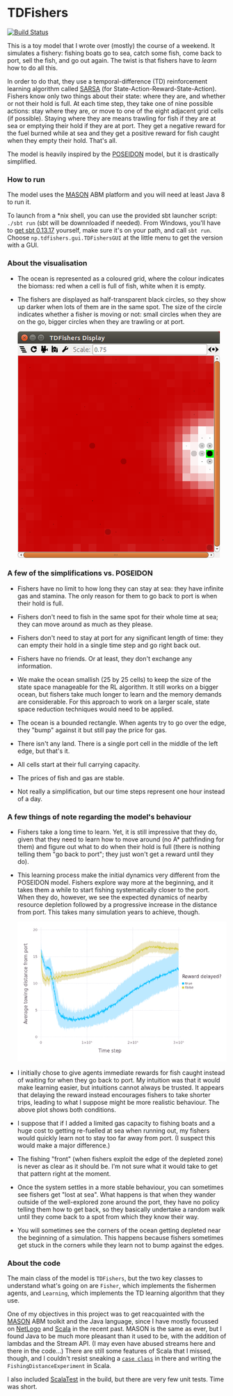 # TDFishers

[![Build Status](https://travis-ci.org/nicolaspayette/TDFishers.svg?branch=master)](https://travis-ci.org/nicolaspayette/TDFishers)

This is a toy model that I wrote over (mostly) the course of a weekend. It simulates a fishery: fishing boats go to sea, catch some fish, come back to port, sell the fish, and go out again. The twist is that fishers have to *learn* how to do all this.

In order to do that, they use a temporal-difference (TD) reinforcement learning algorithm called [SARSA](https://en.wikipedia.org/wiki/State%E2%80%93action%E2%80%93reward%E2%80%93state%E2%80%93action) (for State-Action-Reward-State-Action). Fishers know only two things about their state: where they are, and whether or not their hold is full. At each time step, they take one of nine possible actions: stay where they are, or move to one of the eight adjacent grid cells (if possible). Staying where they are means trawling for fish if they are at sea or emptying their hold if they are at port. They get a negative reward for the fuel burned while at sea and they get a positive reward for fish caught when they empty their hold. That's all.

The model is heavily inspired by the [POSEIDON](https://github.com/CarrKnight/POSEIDON) model, but it is drastically simplified.

### How to run

The model uses the [MASON](https://cs.gmu.edu/~eclab/projects/mason/) ABM platform and you will need at least Java 8 to run it.

To launch from a \*nix shell, you can use the provided sbt launcher script: `./sbt run` (sbt will be downnloaded if needed). From Windows, you'll have to [get sbt 0.13.17](https://www.scala-sbt.org/download.html) yourself, make sure it's on your path, and call `sbt run`. Choose `np.tdfishers.gui.TDFishersGUI` at the little menu to get the version with a GUI.

### About the visualisation

- The ocean is represented as a coloured grid, where the colour indicates the biomass: red when a cell is full of fish, white when it is empty.

- The fishers are displayed as half-transparent black circles, so they show up darker when lots of them are in the same spot. The size of the circle indicates whether a fisher is moving or not: small circles when they are on the go, bigger circles when they are trawling or at port.

  ![A screenshot of the model](experiments/screenshot.png)

### A few of the simplifications vs. POSEIDON

- Fishers have no limit to how long they can stay at sea: they have infinite gas and stamina. The only reason for them to go back to port is when their hold is full.

- Fishers don't need to fish in the same spot for their whole time at sea; they can move around as much as they please.

- Fishers don't need to stay at port for any significant length of time: they can empty their hold in a single time step and go right back out.

- Fishers have no friends. Or at least, they don't exchange any information.

- We make the ocean smallish (25 by 25 cells) to keep the size of the state space manageable for the RL algorithm. It still works on a bigger ocean, but fishers take much longer to learn and the memory demands are considerable. For this approach to work on a larger scale, state space reduction techniques would need to be applied.

- The ocean is a bounded rectangle. When agents try to go over the edge, they "bump" against it but still pay the price for gas.

- There isn't any land. There is a single port cell in the middle of the left edge, but that's it.

- All cells start at their full carrying capacity.

- The prices of fish and gas are stable.

- Not really a simplification, but our time steps represent one hour instead of a day.

### A few things of note regarding the model's behaviour

- Fishers take a long time to learn. Yet, it is still impressive that they do, given that they need to learn how to move around (no A\* pathfinding for them) and figure out what to do when their hold is full (there is nothing telling them "go back to port"; they just won't get a reward until they do).

- This learning process make the initial dynamics very different from the POSEIDON model. Fishers explore way more at the beginning, and it takes them a while to start fishing systematically closer to the port. When they do, however, we see the expected dynamics of nearby resource depletion followed by a progressive increase in the distance from port. This takes many simulation years to achieve, though.

  ![Distance from port over time](experiments/port_distances.png)

- I initially chose to give agents immediate rewards for fish caught instead of waiting for when they go back to port. My intuition was that it would make learning easier, but intuitions cannot always be trusted. It appears that delaying the reward instead encourages fishers to take shorter trips, leading to what I suppose might be more realistic behaviour. The above plot shows both conditions.

- I suppose that if I added a limited gas capacity to fishing boats and a huge cost to getting re-fuelled at sea when running out, my fishers would quickly learn not to stay too far away from port. (I suspect this would make a major difference.)

- The fishing "front" (when fishers exploit the edge of the depleted zone) is never as clear as it should be. I'm not sure what it would take to get that pattern right at the moment.

- Once the system settles in a more stable behaviour, you can sometimes see fishers get "lost at sea". What happens is that when they wander outside of the well-explored zone around the port, they have no policy telling them how to get back, so they basically undertake a random walk until they come back to a spot from which they know their way.

- You will sometimes see the corners of the ocean getting depleted near the beginning of a simulation. This happens because fishers sometimes get stuck in the corners while they learn not to bump against the edges.

### About the code

The main class of the model is `TDFishers`, but the two key classes to understand what's going on are `Fisher`, which implements the fishermen agents, and `Learning`, which implements the TD learning algorithm that they use.

One of my objectives in this project was to get reacquainted with the [MASON](https://cs.gmu.edu/~eclab/projects/mason/) ABM toolkit and the Java language, since I have mostly focussed on [NetLogo](http://ccl.northwestern.edu/netlogo/) and [Scala](http://scala-lang.org/) in the recent past. MASON is the same as ever, but I found Java to be much more pleasant than it used to be, with the addition of lambdas and the Stream API. (I may even have abused streams here and there in the code...) There are still some features of Scala that I missed, though, and I couldn't resist sneaking a [`case class`](https://docs.scala-lang.org/tour/case-classes.html) in there and writing the `FishingDistanceExperiment` in Scala.

I also included [ScalaTest](http://www.scalatest.org/) in the build, but there are very few unit tests. Time was short.
